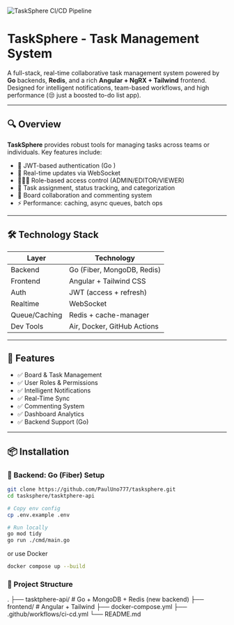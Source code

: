 ![TaskSphere CI/CD Pipeline](https://github.com/PaulUno777/tasksphere/actions/workflows/ci-cd.yml/badge.svg)

# TaskSphere - Task Management System

A full-stack, real-time collaborative task management system powered by **Go** backends, **Redis**, and a rich **Angular + NgRX + Tailwind** frontend. Designed for intelligent notifications, team-based workflows, and high performance (😒 just a boosted to-do list app).

---

## 🔍 Overview

**TaskSphere** provides robust tools for managing tasks across teams or individuals. Key features include:

- 🔐 JWT-based authentication (Go )
- 📡 Real-time updates via WebSocket
- 🧑‍🤝‍🧑 Role-based access control (ADMIN/EDITOR/VIEWER)
- 📌 Task assignment, status tracking, and categorization
- 💬 Board collaboration and commenting system
- ⚡ Performance: caching, async queues, batch ops

---

## 🛠️ Technology Stack

| Layer       | Technology                        |
|------------|------------------------------------|
| Backend     | Go (Fiber, MongoDB, Redis)         |
| Frontend    | Angular + Tailwind CSS             |
| Auth        | JWT (access + refresh)             |
| Realtime    | WebSocket                          |
| Queue/Caching| Redis + cache-manager             |
| Dev Tools   | Air, Docker, GitHub Actions  |

---

## 🧩 Features

- ✅ Board & Task Management  
- ✅ User Roles & Permissions  
- ✅ Intelligent Notifications  
- ✅ Real-Time Sync  
- ✅ Commenting System  
- ✅ Dashboard Analytics  
- ✅ Backend Support (Go)

---

## 📦 Installation

### 🚀 Backend: Go (Fiber) Setup
```bash
git clone https://github.com/PaulUno777/tasksphere.git
cd tasksphere/tasktphere-api

# Copy env config
cp .env.example .env

# Run locally
go mod tidy
go run ./cmd/main.go
```

or use Docker

```bash
docker compose up --build
```

### 📁 Project Structure
.
├── tasktphere-api/ # Go + MongoDB + Redis (new backend)
├── frontend/ # Angular + Tailwind
├── docker-compose.yml
├── .github/workflows/ci-cd.yml
└── README.md